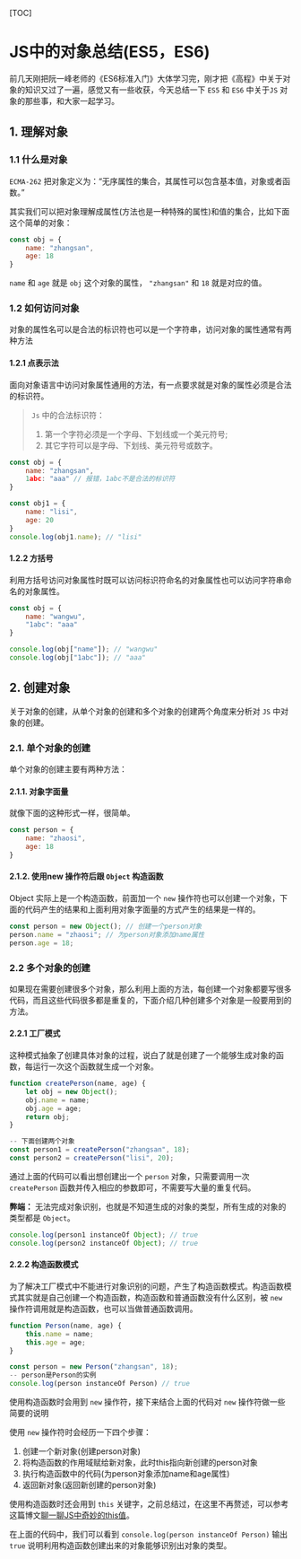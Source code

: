 [TOC]

# JS中的对象总结(ES5，ES6)

前几天刚把阮一峰老师的《ES6标准入门》大体学习完，刚才把《高程》中关于对象的知识又过了一遍，感觉又有一些收获，今天总结一下 `ES5` 和 `ES6` 中关于`JS` 对象的那些事，和大家一起学习。

## 1. 理解对象

### 1.1 什么是对象

`ECMA-262` 把对象定义为：“无序属性的集合，其属性可以包含基本值，对象或者函数。”

其实我们可以把对象理解成属性(方法也是一种特殊的属性)和值的集合，比如下面这个简单的对象：

```js
const obj = {
    name: "zhangsan",
    age: 18
}
```

`name` 和 `age` 就是 `obj` 这个对象的属性， `"zhangsan"` 和 `18` 就是对应的值。

### 1.2 如何访问对象

对象的属性名可以是合法的标识符也可以是一个字符串，访问对象的属性通常有两种方法

#### 1.2.1 点表示法

面向对象语言中访问对象属性通用的方法，有一点要求就是对象的属性必须是合法的标识符。

> `Js` 中的合法标识符：
>
> 1. 第一个字符必须是一个字母、下划线或一个美元符号;
> 2. 其它字符可以是字母、下划线、美元符号或数字。

```js
const obj = {
    name: "zhangsan",
    1abc: "aaa" // 报错，1abc不是合法的标识符
}

const obj1 = {
    name: "lisi",
    age: 20
}
console.log(obj1.name); // "lisi"
```

#### 1.2.2 方括号

利用方括号访问对象属性时既可以访问标识符命名的对象属性也可以访问字符串命名的对象属性。

```js
const obj = {
    name: "wangwu",
    "1abc": "aaa"
}

console.log(obj["name"]); // "wangwu"
console.log(obj["1abc"]); // "aaa"
```

## 2. 创建对象

关于对象的创建，从单个对象的创建和多个对象的创建两个角度来分析对 `JS` 中对象的创建。

### 2.1. 单个对象的创建

单个对象的创建主要有两种方法：

#### 2.1.1. 对象字面量

就像下面的这种形式一样，很简单。

```js
const person = {
    name: "zhaosi",
    age: 18
}
```

#### 2.1.2. 使用new 操作符后跟 `Object` 构造函数

Object 实际上是一个构造函数，前面加一个 `new` 操作符也可以创建一个对象，下面的代码产生的结果和上面利用对象字面量的方式产生的结果是一样的。

```js
const person = new Object(); // 创建一个person对象
person.name = "zhaosi"; // 为person对象添加name属性
person.age = 18;
```

### 2.2 多个对象的创建

如果现在需要创建很多个对象，那么利用上面的方法，每创建一个对象都要写很多代码，而且这些代码很多都是重复的，下面介绍几种创建多个对象是一般要用到的方法。

#### 2.2.1 工厂模式

这种模式抽象了创建具体对象的过程，说白了就是创建了一个能够生成对象的函数，每运行一次这个函数就生成一个对象。

```js
function createPerson(name, age) {
    let obj = new Object();
    obj.name = name;
    obj.age = age;
    return obj;
}

-- 下面创建两个对象
const person1 = createPerson("zhangsan", 18);
const person2 = createPerson("lisi", 20);
```

通过上面的代码可以看出想创建出一个 `person` 对象，只需要调用一次 `createPerson` 函数并传入相应的参数即可，不需要写大量的重复代码。

**弊端：** 无法完成对象识别，也就是不知道生成的对象的类型，所有生成的对象的类型都是 `Object`。

```js
console.log(person1 instanceOf Object); // true
console.log(person2 instanceOf Object); // true
```

#### 2.2.2 构造函数模式

为了解决工厂模式中不能进行对象识别的问题，产生了构造函数模式。构造函数模式其实就是自己创建一个构造函数，构造函数和普通函数没有什么区别，被 `new` 操作符调用就是构造函数，也可以当做普通函数调用。

```js
function Person(name, age) {
    this.name = name;
    this.age = age;
}

const person = new Person("zhangsan", 18);
-- person是Person的实例
console.log(person instanceOf Person) // true
```

使用构造函数时会用到 `new` 操作符，接下来结合上面的代码对 `new` 操作符做一些简要的说明

使用 `new` 操作符时会经历一下四个步骤：

1. 创建一个新对象(创建person对象)
2. 将构造函数的作用域赋给新对象，此时this指向新创建的person对象
3. 执行构造函数中的代码(为person对象添加name和age属性)
4. 返回新对象(返回新创建的person对象)

使用构造函数时还会用到 `this` 关键字，之前总结过，在这里不再赘述，可以参考这篇博文[聊一聊JS中奇妙的this值]( https://blog.csdn.net/qq_43199318/article/details/102730961 )。

在上面的代码中，我们可以看到 `console.log(person instanceOf Person)` 输出 `true` 说明利用构造函数创建出来的对象能够识别出对象的类型。















